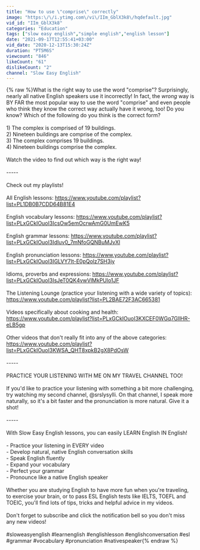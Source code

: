 ```yaml
---
title: "How to use \"comprise\" correctly"
image: "https:\/\/i.ytimg.com\/vi\/IIm_GblX3k8\/hqdefault.jpg"
vid_id: "IIm_GblX3k8"
categories: "Education"
tags: ["slow easy english","simple english","english lesson"]
date: "2021-09-17T12:55:41+03:00"
vid_date: "2020-12-13T15:30:24Z"
duration: "PT5M6S"
viewcount: "846"
likeCount: "61"
dislikeCount: "2"
channel: "Slow Easy English"
---
```

{% raw %}What is the right way to use the word &quot;comprise&quot;? Surprisingly, nearly all native English speakers use it incorrectly! In fact, the *wrong* way is BY FAR the most popular way to use the word &quot;comprise&quot; and even people who think they know the correct way actually have it wrong, too! Do you know? Which of the following do you think is the correct form?<br /><br />1) The complex is comprised of 19 buildings.<br />2) Nineteen buildings are comprise of the complex.<br />3) The complex comprises 19 buildings.<br />4) Nineteen buildings comprise the complex.<br /><br />Watch the video to find out which way is the right way!<br /><br />-----<br /><br />Check out my playlists!<br /><br />All English lessons: <a rel="nofollow" target="blank" href="https://www.youtube.com/playlist?list=PL1DB0B7CDD64B81E4">https://www.youtube.com/playlist?list=PL1DB0B7CDD64B81E4</a><br /><br />English vocabulary lessons: <a rel="nofollow" target="blank" href="https://www.youtube.com/playlist?list=PLxGCkIOuoI3IcsOw5emOcrwAmG0UmEwK5">https://www.youtube.com/playlist?list=PLxGCkIOuoI3IcsOw5emOcrwAmG0UmEwK5</a><br /><br />English grammar lessons: <a rel="nofollow" target="blank" href="https://www.youtube.com/playlist?list=PLxGCkIOuoI3IdIuv0_7mNfoGQNBuMJvXl">https://www.youtube.com/playlist?list=PLxGCkIOuoI3IdIuv0_7mNfoGQNBuMJvXl</a><br /><br />English pronunciation lessons: <a rel="nofollow" target="blank" href="https://www.youtube.com/playlist?list=PLxGCkIOuoI3IGLVY7It-E0pQolz7SH3jy">https://www.youtube.com/playlist?list=PLxGCkIOuoI3IGLVY7It-E0pQolz7SH3jy</a><br /><br />Idioms, proverbs and expressions: <a rel="nofollow" target="blank" href="https://www.youtube.com/playlist?list=PLxGCkIOuoI3IsJeT0QK4vwVlMkPUlo1JF">https://www.youtube.com/playlist?list=PLxGCkIOuoI3IsJeT0QK4vwVlMkPUlo1JF</a><br /><br />The Listening Lounge (practice your listening with a wide variety of topics): <a rel="nofollow" target="blank" href="https://www.youtube.com/playlist?list=PL2BAE72F3AC665381">https://www.youtube.com/playlist?list=PL2BAE72F3AC665381</a><br /><br />Videos specifically about cooking and health: <a rel="nofollow" target="blank" href="https://www.youtube.com/playlist?list=PLxGCkIOuoI3KXCEF0WGq7GllHR-eLB5gp">https://www.youtube.com/playlist?list=PLxGCkIOuoI3KXCEF0WGq7GllHR-eLB5gp</a><br /><br />Other videos that don't really fit into any of the above categories: <a rel="nofollow" target="blank" href="https://www.youtube.com/playlist?list=PLxGCkIOuoI3KWSA_QHT8xpkB2gX8PdOsW">https://www.youtube.com/playlist?list=PLxGCkIOuoI3KWSA_QHT8xpkB2gX8PdOsW</a><br /><br />-----<br /><br />PRACTICE YOUR LISTENING WITH ME ON MY TRAVEL CHANNEL TOO!<br /><br />If you'd like to practice your listening with something a bit more challenging, try watching my second channel, @srslysylli. On that channel, I speak more naturally, so it's a bit faster and the pronunciation is more natural. Give it a shot!<br /><br />-----<br /><br />With Slow Easy English lessons, you can easily LEARN English IN English!<br /><br />- Practice your listening in EVERY video<br />- Develop natural, native English conversation skills<br />- Speak English fluently<br />- Expand your vocabulary<br />- Perfect your grammar<br />- Pronounce like a native English speaker<br /><br />Whether you are studying English to have more fun when you're traveling, to exercise your brain, or to pass ESL English tests like IELTS, TOEFL and TOEIC, you'll find lots of tips, tricks and helpful advice in my videos.<br /><br />Don't forget to subscribe and click the notification bell so you don't miss any new videos!<br /><br />#sloweasyenglish #learnenglish #englishlesson #englishconversation #esl #grammar #vocabulary #pronunciation #nativespeaker{% endraw %}
